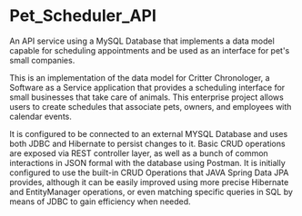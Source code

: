 # Pet_Scheduler_API
An API service using a MySQL Database that implements a data model capable for scheduling appointments and be used as an interface for pet's small companies.

This is an implementation of the data model for Critter Chronologer, a Software as a Service application that provides a scheduling interface for small businesses that take care of animals. This enterprise project allows users to create schedules that associate pets, owners, and employees with calendar events.

It is configured to be connected to an external MYSQL Database and uses both JDBC and Hibernate to persist changes to it. Basic CRUD operations are exposed via REST controller layer, as well as a bunch of common interactions in JSON formal with the database using Postman. It is initially configured to use the built-in CRUD Operations that JAVA Spring Data JPA provides, although it can be easily improved using more precise Hibernate and EntityManager operations, or even matching specific queries in SQL by means of JDBC to gain efficiency when needed.
